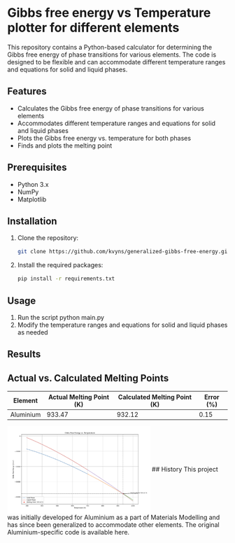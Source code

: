 # Gibbs free energy vs Temperature plotter for different elements

This repository contains a Python-based calculator for determining the Gibbs free energy of phase transitions for various elements. The code is designed to be flexible and can accommodate different temperature ranges and equations for solid and liquid phases.

## Features

- Calculates the Gibbs free energy of phase transitions for various elements
- Accommodates different temperature ranges and equations for solid and liquid phases
- Plots the Gibbs free energy vs. temperature for both phases
- Finds and plots the melting point

## Prerequisites

- Python 3.x
- NumPy
- Matplotlib

## Installation

1. Clone the repository:
   ```bash
   git clone https://github.com/kvyns/generalized-gibbs-free-energy.git
   ```
2. Install the required packages:
   ```bash
   pip install -r requirements.txt
   ```

## Usage

1. Run the script python main.py
2. Modify the temperature ranges and equations for solid and liquid phases as needed

## Results
 Actual vs. Calculated Melting Points
 --------------------------------------
| Element |	Actual Melting Point (K) |	Calculated Melting Point (K) | Error (%) |
| ------- | ------------------------ | ---------------------------- | --------- |
| Aluminium |	933.47 |	932.12 |	0.15 |

<img src = "Calculated.png" height = 200px width="auto" align="center"/>
## History
This project was initially developed for Aluminium as a part of Materials Modelling and has since been generalized to accommodate other elements. The original Aluminium-specific code is available here.
